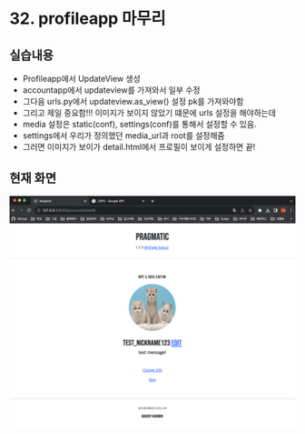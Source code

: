 # 32. profileapp 마무리

## 실습내용 
- Profileapp에서 UpdateView 생성
- accountapp에서 updateview를 가져와서 일부 수정
- 그다음 urls.py에서 updateview.as_view() 설정 pk를 가져와야함
- 그리고 제일 중요함!!! 이미지가 보이지 않았기 떄문에 urls 설정을 해야하는데 
- media 설정은 static(conf), settings(conf)를 통해서 설정할 수 있음.
- settings에서 우리가 정의했던 media_url과 root를 설정해줌
- 그러면 이미지가 보이가 detail.html에서 프로필이 보이게 설정하면 끝!

## 현재 화면
![](https://github.com/KangminNa/Django_Pinterest/blob/main/32/1.png?raw=true)
